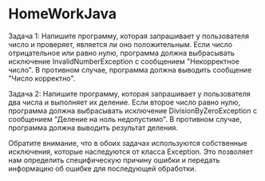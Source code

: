 # HomeWorkJava
Задача 1:
Напишите программу, которая запрашивает у пользователя число и проверяет, является ли оно положительным.
 Если число отрицательное или равно нулю, программа должна выбрасывать исключение InvalidNumberException с сообщением "Некорректное число". 
В противном случае, программа должна выводить сообщение "Число корректно".

Задача 2:
Напишите программу, которая запрашивает у пользователя два числа и выполняет их деление.
 Если второе число равно нулю, программа должна выбрасывать исключение DivisionByZeroException с сообщением "Деление на ноль недопустимо".
 В противном случае, программа должна выводить результат деления.

Обратите внимание, что в обоих задачах используются собственные исключения, которые наследуются от класса Exception. 
Это позволяет нам определить специфическую причину ошибки и передать информацию об ошибке для последующей обработки.
